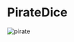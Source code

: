 # PirateDice

![pirate](https://github.com/estevao97i/PirateDice/assets/87377537/9a265b8b-ec6b-4c60-857e-8f257a5bb235)
